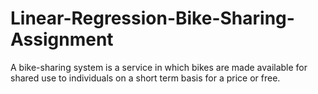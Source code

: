 # Linear-Regression-Bike-Sharing-Assignment
A bike-sharing system is a service in which bikes are made available for shared use to individuals on a short term basis for a price or free.
